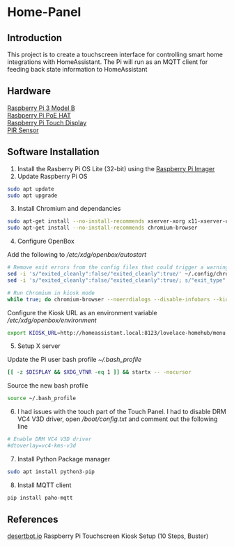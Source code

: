 # Home-Panel

## Introduction

This project is to create a touchscreen interface for controlling smart home integrations with HomeAssistant.
The Pi will run as an MQTT client for feeding back state information to HomeAssistant

## Hardware

[Raspberry Pi 3 Model B](https://www.raspberrypi.com/products/raspberry-pi-3-model-b/)\
[Rasbperry Pi PoE HAT](https://www.raspberrypi.com/products/poe-hat/)\
[Raspberry Pi Touch Display](https://www.raspberrypi.com/products/raspberry-pi-touch-display/)\
[PIR Sensor](https://projects.raspberrypi.org/en/projects/physical-computing/11)

## Software Installation

1. Install the Rasberry Pi OS Lite (32-bit) using the [Raspberry Pi Imager](https://www.raspberrypi.com/software/)
2. Update Raspberry Pi OS

```bash
sudo apt update
sudo apt upgrade
```

3. Install Chromium and dependancies

```bash
sudo apt-get install --no-install-recommends xserver-xorg x11-xserver-utils xinit openbox
sudo apt-get install --no-install-recommends chromium-browser
```

4. Configure OpenBox

Add the following to */etc/xdg/openbox/autostart*

```bash
# Remove exit errors from the config files that could trigger a warning
sed -i 's/"exited_cleanly":false/"exited_cleanly":true/' ~/.config/chromium/'Local State'
sed -i 's/"exited_cleanly":false/"exited_cleanly":true/; s/"exit_type":"[^"]\+"/"exit_type":"Normal"/' ~/.config/chromium/Default/Preferences

# Run Chromium in kiosk mode
while true; do chromium-browser --noerrdialogs --disable-infobars --kiosk $KIOSK_URL; sleep 1; done
```

Configure the Kiosk URL as an environment variable */etc/xdg/openbox/environment*

```bash
export KIOSK_URL=http://homeassistant.local:8123/lovelace-homehub/menu
```

5. Setup X server

Update the Pi user bash profile *~/.bash_profile*

```bash
[[ -z $DISPLAY && $XDG_VTNR -eq 1 ]] && startx -- -nocursor
```

Source the new bash profile 

```bash
source ~/.bash_profile
```

6. I had issues with the touch part of the Touch Panel. I had to disable DRM VC4 V3D driver, open */boot/config.txt* and comment out the following line

```bash
# Enable DRM VC4 V3D driver
#dtoverlay=vc4-kms-v3d
```

7. Install Python Package manager

```bash
sudo apt install python3-pip
```

8. Install MQTT client

```bash
pip install paho-mqtt
```


## References

[desertbot.io](https://desertbot.io/blog/raspberry-pi-touchscreen-kiosk-setup) Raspberry Pi Touchscreen Kiosk Setup (10 Steps, Buster)